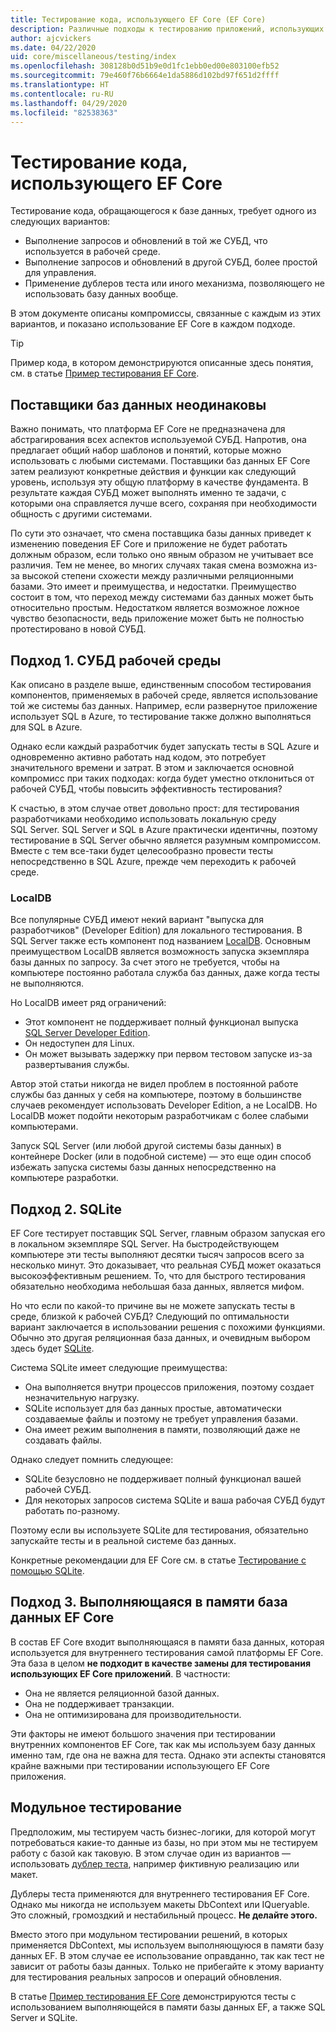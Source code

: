 ```yaml
---
title: Тестирование кода, использующего EF Core (EF Core)
description: Различные подходы к тестированию приложений, использующих EF Core.
author: ajcvickers
ms.date: 04/22/2020
uid: core/miscellaneous/testing/index
ms.openlocfilehash: 308128b0d51b9e0d1fc1ebb0ed00e803100efb52
ms.sourcegitcommit: 79e460f76b6664e1da5886d102bd97f651d2ffff
ms.translationtype: HT
ms.contentlocale: ru-RU
ms.lasthandoff: 04/29/2020
ms.locfileid: "82538363"
---
```

# <a name="testing-code-that-uses-ef-core"></a>Тестирование кода, использующего EF Core

Тестирование кода, обращающегося к базе данных, требует одного из следующих вариантов:
* Выполнение запросов и обновлений в той же СУБД, что используется в рабочей среде.
* Выполнение запросов и обновлений в другой СУБД, более простой для управления.
* Применение дублеров теста или иного механизма, позволяющего не использовать базу данных вообще.

В этом документе описаны компромиссы, связанные с каждым из этих вариантов, и показано использование EF Core в каждом подходе.  

> [!TIP]
> Пример кода, в котором демонстрируются описанные здесь понятия, см. в статье [Пример тестирования EF Core](xref:core/miscellaneous/testing/testing-sample). 

## <a name="all-database-providers-are-not-equal"></a>Поставщики баз данных неодинаковы

Важно понимать, что платформа EF Core не предназначена для абстрагирования всех аспектов используемой СУБД.
Напротив, она предлагает общий набор шаблонов и понятий, которые можно использовать с любыми системами.
Поставщики баз данных EF Core затем реализуют конкретные действия и функции как следующий уровень, используя эту общую платформу в качестве фундамента.
В результате каждая СУБД может выполнять именно те задачи, с которыми она справляется лучше всего, сохраняя при необходимости общность с другими системами. 

По сути это означает, что смена поставщика базы данных приведет к изменению поведения EF Core и приложение не будет работать должным образом, если только оно явным образом не учитывает все различия.
Тем не менее, во многих случаях такая смена возможна из-за высокой степени схожести между различными реляционными базами.
Это имеет и преимущества, и недостатки.
Преимущество состоит в том, что переход между системами баз данных может быть относительно простым.
Недостатком является возможное ложное чувство безопасности, ведь приложение может быть не полностью протестировано в новой СУБД.  

## <a name="approach-1-production-database-system"></a>Подход 1. СУБД рабочей среды

Как описано в разделе выше, единственным способом тестирования компонентов, применяемых в рабочей среде, является использование той же системы баз данных.
Например, если развернутое приложение использует SQL в Azure, то тестирование также должно выполняться для SQL в Azure.

Однако если каждый разработчик будет запускать тесты в SQL Azure и одновременно активно работать над кодом, это потребует значительного времени и затрат.
В этом и заключается основной компромисс при таких подходах: когда будет уместно отклониться от рабочей СУБД, чтобы повысить эффективность тестирования?

К счастью, в этом случае ответ довольно прост: для тестирования разработчиками необходимо использовать локальную среду SQL Server.
SQL Server и SQL в Azure практически идентичны, поэтому тестирование в SQL Server обычно является разумным компромиссом.
Вместе с тем все-таки будет целесообразно провести тесты непосредственно в SQL Azure, прежде чем переходить к рабочей среде.
 
### <a name="localdb"></a>LocalDB 

Все популярные СУБД имеют некий вариант "выпуска для разработчиков" (Developer Edition) для локального тестирования.
В SQL Server также есть компонент под названием [LocalDB](/sql/database-engine/configure-windows/sql-server-express-localdb?view=sql-server-ver15).
Основным преимуществом LocalDB является возможность запуска экземпляра базы данных по запросу.
За счет этого не требуется, чтобы на компьютере постоянно работала служба баз данных, даже когда тесты не выполняются.

Но LocalDB имеет ряд ограничений:
* Этот компонент не поддерживает полный функционал выпуска [SQL Server Developer Edition](/sql/sql-server/editions-and-components-of-sql-server-2016?view=sql-server-ver15).
* Он недоступен для Linux.
* Он может вызывать задержку при первом тестовом запуске из-за развертывания службы.

Автор этой статьи никогда не видел проблем в постоянной работе службы баз данных у себя на компьютере, поэтому в большинстве случаев рекомендует использовать Developer Edition, а не LocalDB.
Но LocalDB может подойти некоторым разработчикам с более слабыми компьютерами.

Запуск SQL Server (или любой другой системы базы данных) в контейнере Docker (или в подобной системе) — это еще один способ избежать запуска системы базы данных непосредственно на компьютере разработки.  

## <a name="approach-2-sqlite"></a>Подход 2. SQLite

EF Core тестирует поставщик SQL Server, главным образом запуская его в локальном экземпляре SQL Server.
На быстродействующем компьютере эти тесты выполняют десятки тысяч запросов всего за несколько минут.
Это доказывает, что реальная СУБД может оказаться высокоэффективным решением.
То, что для быстрого тестирования обязательно необходима небольшая база данных, является мифом.

Но что если по какой-то причине вы не можете запускать тесты в среде, близкой к рабочей СУБД?
Следующий по оптимальности вариант заключается в использовании решения с похожими функциями.
Обычно это другая реляционная база данных, и очевидным выбором здесь будет [SQLite](https://sqlite.org/index.html).

Система SQLite имеет следующие преимущества:
* Она выполняется внутри процессов приложения, поэтому создает незначительную нагрузку.
* SQLite использует для баз данных простые, автоматически создаваемые файлы и поэтому не требует управления базами.
* Она имеет режим выполнения в памяти, позволяющий даже не создавать файлы.

Однако следует помнить следующее:
* SQLite безусловно не поддерживает полный функционал вашей рабочей СУБД.
* Для некоторых запросов система SQLite и ваша рабочая СУБД будут работать по-разному.

Поэтому если вы используете SQLite для тестирования, обязательно запускайте тесты и в реальной системе баз данных.

Конкретные рекомендации для EF Core см. в статье [Тестирование с помощью SQLite](xref:core/miscellaneous/testing/sqlite). 

## <a name="approach-3-the-ef-core-in-memory-database"></a>Подход 3. Выполняющаяся в памяти база данных EF Core

В состав EF Core входит выполняющаяся в памяти база данных, которая используется для внутреннего тестирования самой платформы EF Core.
Эта база в целом **не подходит в качестве замены для тестирования использующих EF Core приложений**. В частности:
* Она не является реляционной базой данных.
* Она не поддерживает транзакции.
* Она не оптимизирована для производительности.

Эти факторы не имеют большого значения при тестировании внутренних компонентов EF Core, так как мы используем базу данных именно там, где она не важна для теста.
Однако эти аспекты становятся крайне важными при тестировании использующего EF Core приложения.

## <a name="unit-testing"></a>Модульное тестирование

Предположим, мы тестируем часть бизнес-логики, для которой могут потребоваться какие-то данные из базы, но при этом мы не тестируем работу с базой как таковую.
В этом случае один из вариантов — использовать [дублер теста](https://en.wikipedia.org/wiki/Test_double), например фиктивную реализацию или макет.

Дублеры теста применяются для внутреннего тестирования EF Core.
Однако мы никогда не используем макеты DbContext или IQueryable.
Это сложный, громоздкий и нестабильный процесс.
**Не делайте этого.**

Вместо этого при модульном тестировании решений, в которых применяется DbContext, мы используем выполняющуюся в памяти базу данных EF.
В этом случае ее использование оправданно, так как тест не зависит от работы базы данных.
Только не прибегайте к этому варианту для тестирования реальных запросов и операций обновления.   

В статье [Пример тестирования EF Core](xref:core/miscellaneous/testing/testing-sample) демонстрируются тесты с использованием выполняющейся в памяти базы данных EF, а также SQL Server и SQLite. 
